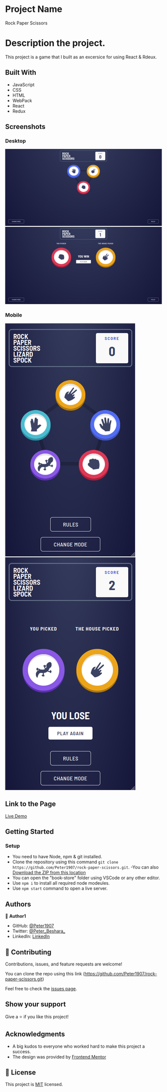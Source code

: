 # Project Name

Rock Paper Scissors

# Description the project.

This project is a game that I built as an excersice for using React & Rdeux. 

## Built With

- JavaScript
- CSS
- HTML
- WebPack
- React
- Redux

## Screenshots

### Desktop

![](media/dsc01.jpg)
![](media/dsc02.jpg)

### Mobile

![](media/msc01.jpg)
![](media/msc02.png)

## Link to the Page

[Live Demo](https://pb-rpsls-game.netlify.app/)

## Getting Started

### Setup
- You need to have Node, npm & git installed.
- Clone the repository using this command `git clone https://github.com/Peter1907/rock-paper-scissors.git`.
-You can also [Download the ZIP from this location](https://github.com/Peter1907/rock-paper-scissors/archive/refs/heads/dev.zip)
- You can open the "book-store" folder using VSCode or any other editor.
- Use `npm i` to install all required node modeules.
- Use `npm start` command to open a live server.

## Authors

👤 **Author1**

- GitHub: [@Peter1907](https://github.com/Peter1907)
- Twitter: [@Peter_Beshara_](https://twitter.com/Peter_Beshara_)
- LinkedIn: [LinkedIn](https://www.linkedin.com/in/peter-beshara-b33681241/)


## 🤝 Contributing

Contributions, issues, and feature requests are welcome!

You can clone the repo using this link (https://github.com/Peter1907/rock-paper-scissors.git)

Feel free to check the [issues page](https://github.com/Peter1907/rock-paper-scissors/issues).

## Show your support

Give a ⭐️ if you like this project!

## Acknowledgments

- A big kudos to everyone who worked hard to make this project a success.
- The design was provided by [Frontend Mentor](https://www.frontendmentor.io/)

## 📝 License

This project is [MIT](./LICENSE) licensed.
